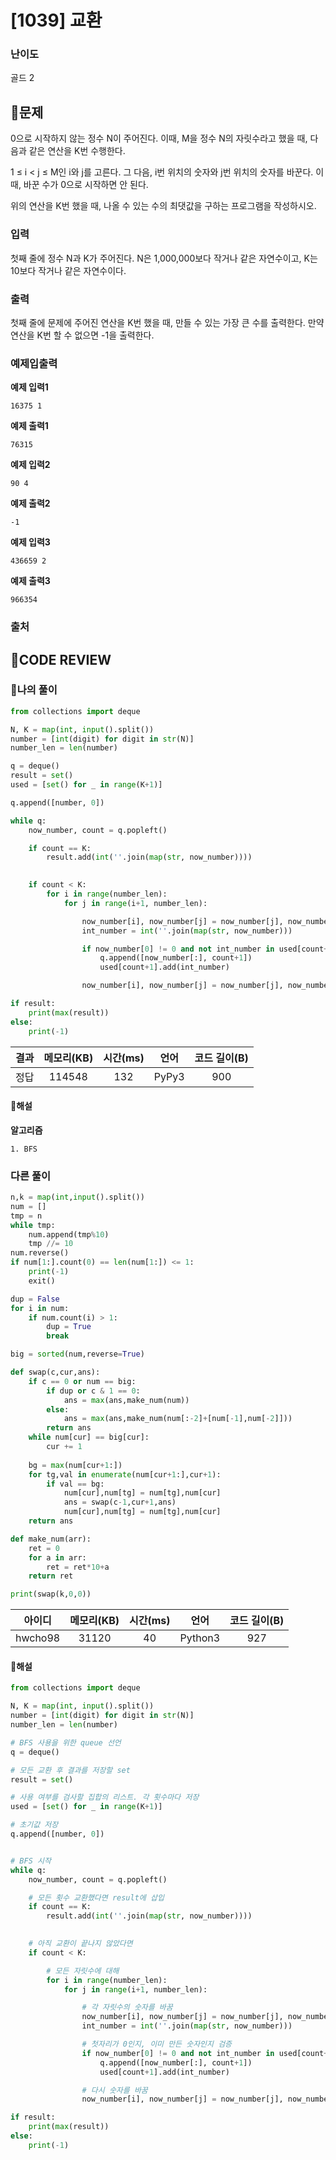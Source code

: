 # [1039] 교환

### **난이도**
골드 2
## **📝문제**
0으로 시작하지 않는 정수 N이 주어진다. 이때, M을 정수 N의 자릿수라고 했을 때, 다음과 같은 연산을 K번 수행한다.

1 ≤ i < j ≤ M인 i와 j를 고른다. 그 다음, i번 위치의 숫자와 j번 위치의 숫자를 바꾼다. 이때, 바꾼 수가 0으로 시작하면 안 된다.

위의 연산을 K번 했을 때, 나올 수 있는 수의 최댓값을 구하는 프로그램을 작성하시오.
### **입력**
첫째 줄에 정수 N과 K가 주어진다. N은 1,000,000보다 작거나 같은 자연수이고, K는 10보다 작거나 같은 자연수이다.
### **출력**
첫째 줄에 문제에 주어진 연산을 K번 했을 때, 만들 수 있는 가장 큰 수를 출력한다. 만약 연산을 K번 할 수 없으면 -1을 출력한다.
### **예제입출력**

**예제 입력1**

```
16375 1
```

**예제 출력1**

```
76315
```

**예제 입력2**

```
90 4
```

**예제 출력2**

```
-1
```

**예제 입력3**

```
436659 2
```

**예제 출력3**

```
966354
```

### **출처**

## **🧐CODE REVIEW**

### **🧾나의 풀이**

```python
from collections import deque

N, K = map(int, input().split())
number = [int(digit) for digit in str(N)]
number_len = len(number)

q = deque()
result = set()
used = [set() for _ in range(K+1)]

q.append([number, 0])

while q:
    now_number, count = q.popleft()

    if count == K:
        result.add(int(''.join(map(str, now_number))))
        

    if count < K:
        for i in range(number_len):
            for j in range(i+1, number_len):

                now_number[i], now_number[j] = now_number[j], now_number[i]
                int_number = int(''.join(map(str, now_number)))

                if now_number[0] != 0 and not int_number in used[count+1]:
                    q.append([now_number[:], count+1])
                    used[count+1].add(int_number)

                now_number[i], now_number[j] = now_number[j], now_number[i]

if result:
    print(max(result))
else:
    print(-1)
```

결과	| 메모리(KB) |	시간(ms) |	언어 |	코드 길이(B)
:----:|:-----:|:-----:|:-----:|:--------:
정답|114548|132|PyPy3|900
#### **📝해설**

**알고리즘**
```
1. BFS
```

### **다른 풀이**

```python
n,k = map(int,input().split())
num = []
tmp = n
while tmp:
    num.append(tmp%10)
    tmp //= 10
num.reverse()
if num[1:].count(0) == len(num[1:]) <= 1:
    print(-1)
    exit()

dup = False
for i in num:
    if num.count(i) > 1:
        dup = True
        break

big = sorted(num,reverse=True)

def swap(c,cur,ans):
    if c == 0 or num == big:
        if dup or c & 1 == 0:
            ans = max(ans,make_num(num))
        else:
            ans = max(ans,make_num(num[:-2]+[num[-1],num[-2]]))
        return ans
    while num[cur] == big[cur]:
        cur += 1
        
    bg = max(num[cur+1:])
    for tg,val in enumerate(num[cur+1:],cur+1):
        if val == bg:
            num[cur],num[tg] = num[tg],num[cur]
            ans = swap(c-1,cur+1,ans)
            num[cur],num[tg] = num[tg],num[cur]
    return ans

def make_num(arr):
    ret = 0
    for a in arr:
        ret = ret*10+a
    return ret

print(swap(k,0,0))   
```

아이디 | 메모리(KB) |	시간(ms) |	언어 |	코드 길이(B) 
:-----:|:-----:|:-----:|:----:|:--------:
hwcho98|31120|40|Python3|927
#### **📝해설**

```python
from collections import deque

N, K = map(int, input().split())
number = [int(digit) for digit in str(N)]
number_len = len(number)

# BFS 사용을 위한 queue 선언
q = deque()

# 모든 교환 후 결과를 저장할 set
result = set()

# 사용 여부를 검사할 집합의 리스트. 각 횟수마다 저장
used = [set() for _ in range(K+1)]

# 초기값 저장
q.append([number, 0])


# BFS 시작
while q:
    now_number, count = q.popleft()

    # 모든 횟수 교환했다면 result에 삽입
    if count == K:
        result.add(int(''.join(map(str, now_number))))
        

    # 아직 교환이 끝나지 않았다면
    if count < K:

        # 모든 자릿수에 대해
        for i in range(number_len):
            for j in range(i+1, number_len):

                # 각 자릿수의 숫자를 바꿈
                now_number[i], now_number[j] = now_number[j], now_number[i]
                int_number = int(''.join(map(str, now_number)))

                # 첫자리가 0인지, 이미 만든 숫자인지 검증
                if now_number[0] != 0 and not int_number in used[count+1]:
                    q.append([now_number[:], count+1])
                    used[count+1].add(int_number)

                # 다시 숫자를 바꿈
                now_number[i], now_number[j] = now_number[j], now_number[i]

if result:
    print(max(result))
else:
    print(-1)
```